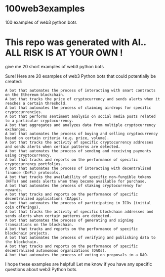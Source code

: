 # 100web3examples
100 examples of web3 python bots

# This repo was generated with AI.. ALL RISK IS AT YOUR OWN !

give me 20 short examples of web3 python bots

Sure! Here are 20 examples of web3 Python bots that could potentially be created:

    A bot that automates the process of interacting with smart contracts on the Ethereum blockchain.
    A bot that tracks the price of cryptocurrency and sends alerts when it reaches a certain threshold.
    A bot that automates the process of claiming airdrops for specific cryptocurrencies.
    A bot that performs sentiment analysis on social media posts related to a particular cryptocurrency.
    A bot that aggregates and analyzes data from multiple cryptocurrency exchanges.
    A bot that automates the process of buying and selling cryptocurrency based on certain criteria (e.g. price, volume).
    A bot that tracks the activity of specific cryptocurrency addresses and sends alerts when certain patterns are detected.
    A bot that automates the process of sending and receiving payments using cryptocurrency.
    A bot that tracks and reports on the performance of specific cryptocurrency portfolios.
    A bot that automates the process of interacting with decentralized finance (DeFi) protocols.
    A bot that tracks the availability of specific non-fungible tokens (NFTs) and sends alerts when they become available for purchase.
    A bot that automates the process of staking cryptocurrency for rewards.
    A bot that tracks and reports on the performance of specific decentralized applications (DApps).
    A bot that automates the process of participating in ICOs (initial coin offerings).
    A bot that tracks the activity of specific blockchain addresses and sends alerts when certain patterns are detected.
    A bot that automates the process of generating and signing transactions on the blockchain.
    A bot that tracks and reports on the performance of specific blockchain projects.
    A bot that automates the process of verifying and publishing data to the blockchain.
    A bot that tracks and reports on the performance of specific decentralized autonomous organizations (DAOs).
    A bot that automates the process of voting on proposals in a DAO.

I hope these examples are helpful! Let me know if you have any specific questions about web3 Python bots.
